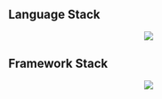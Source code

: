 ## Language Stack
<center>
  <img src="https://skillicons.dev/icons?i=git,javascript,php,python,cs,mysql,postgresql" />
</center>

## Framework Stack
<center>
  <img src="https://skillicons.dev/icons?i=jquery,react,django,flask,cv2,dotnet" />
</center>
